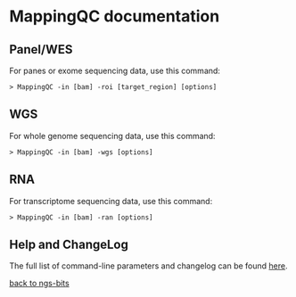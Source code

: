 # MappingQC documentation

## Panel/WES

For panes or exome sequencing data, use this command:

 	> MappingQC -in [bam] -roi [target_region] [options]

## WGS

For whole genome sequencing data, use this command:

	> MappingQC -in [bam] -wgs [options]

## RNA

For transcriptome sequencing data, use this command:

	> MappingQC -in [bam] -ran [options]

## Help and ChangeLog

The full list of command-line parameters and changelog can be found [here](../MappingQC.md).

[back to ngs-bits](https://github.com/imgag/ngs-bits)
